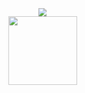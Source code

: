 <div align="center">
    <img src="https://metrics.lecoq.io/1608853426?template=classic&config.timezone=Asia%2FShanghai">
</div>
<div align="center">
    <img height="137px" src="https://github-readme-stats.vercel.app/api?username=1608853426&hide_title=true&hide_border=true&show_icons=trueline_height=21&text_color=000&icon_color=000&bg_color=0,ea6161,ffc64d,fffc4d,52fa5a&theme=graywhite" />
</div>
